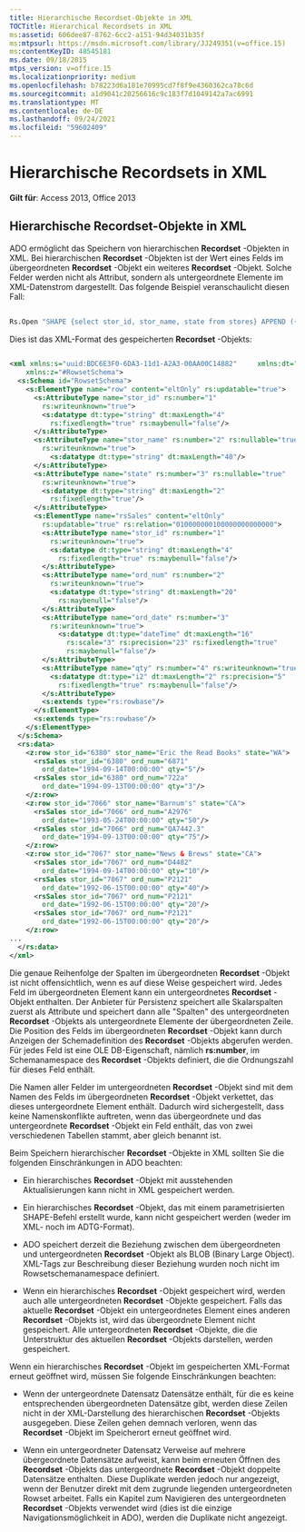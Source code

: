 ```yaml
---
title: Hierarchische Recordset-Objekte in XML
TOCTitle: Hierarchical Recordsets in XML
ms:assetid: 606dee87-8762-6cc2-a151-94d34031b35f
ms:mtpsurl: https://msdn.microsoft.com/library/JJ249351(v=office.15)
ms:contentKeyID: 48545181
ms.date: 09/18/2015
mtps_version: v=office.15
ms.localizationpriority: medium
ms.openlocfilehash: b78223d6a181e70995cd7f8f9e4360362ca78c6d
ms.sourcegitcommit: a1d9041c20256616c9c183f7d1049142a7ac6991
ms.translationtype: MT
ms.contentlocale: de-DE
ms.lasthandoff: 09/24/2021
ms.locfileid: "59602409"
---
```

# <a name="hierarchical-recordsets-in-xml"></a>Hierarchische Recordsets in XML


**Gilt für**: Access 2013, Office 2013

## <a name="hierarchical-recordsets-in-xml"></a>Hierarchische Recordset-Objekte in XML

ADO ermöglicht das Speichern von hierarchischen **Recordset** -Objekten in XML. Bei hierarchischen **Recordset** -Objekten ist der Wert eines Felds im übergeordneten **Recordset** -Objekt ein weiteres **Recordset** -Objekt. Solche Felder werden nicht als Attribut, sondern als untergeordnete Elemente im XML-Datenstrom dargestellt. Das folgende Beispiel veranschaulicht diesen Fall:

```vb 
 
Rs.Open "SHAPE {select stor_id, stor_name, state from stores} APPEND ({select stor_id, ord_num, ord_date, qty from sales} AS rsSales RELATE stor_id TO stor_id)", "Provider=MSDataShape;DSN=pubs;UID=MyUserId;PWD=MyPassword;" 
```

Dies ist das XML-Format des gespeicherten **Recordset** -Objekts:

```xml 
 
<xml xmlns:s="uuid:BDC6E3F0-6DA3-11d1-A2A3-00AA00C14882"     xmlns:dt="uuid:C2F41010-65B3-11d1-A29F-00AA00C14882"     xmlns:rs="urn:schemas-microsoft-com:rowset"  
    xmlns:z="#RowsetSchema">  
  <s:Schema id="RowsetSchema">  
    <s:ElementType name="row" content="eltOnly" rs:updatable="true">  
      <s:AttributeType name="stor_id" rs:number="1"  
        rs:writeunknown="true">  
        <s:datatype dt:type="string" dt:maxLength="4"  
          rs:fixedlength="true" rs:maybenull="false"/>  
      </s:AttributeType>  
      <s:AttributeType name="stor_name" rs:number="2" rs:nullable="true"  
        rs:writeunknown="true">  
          <s:datatype dt:type="string" dt:maxLength="40"/>  
      </s:AttributeType>  
      <s:AttributeType name="state" rs:number="3" rs:nullable="true"  
        rs:writeunknown="true">  
        <s:datatype dt:type="string" dt:maxLength="2"  
          rs:fixedlength="true"/>  
      </s:AttributeType>  
      <s:ElementType name="rsSales" content="eltOnly"  
        rs:updatable="true" rs:relation="010000000100000000000000">  
        <s:AttributeType name="stor_id" rs:number="1"  
          rs:writeunknown="true">  
          <s:datatype dt:type="string" dt:maxLength="4"  
            rs:fixedlength="true" rs:maybenull="false"/>  
        </s:AttributeType>  
        <s:AttributeType name="ord_num" rs:number="2"  
          rs:writeunknown="true">  
          <s:datatype dt:type="string" dt:maxLength="20"  
            rs:maybenull="false"/>  
        </s:AttributeType>  
        <s:AttributeType name="ord_date" rs:number="3"  
          rs:writeunknown="true">  
            <s:datatype dt:type="dateTime" dt:maxLength="16"  
              rs:scale="3" rs:precision="23" rs:fixedlength="true"  
              rs:maybenull="false"/>  
        </s:AttributeType>  
        <s:AttributeType name="qty" rs:number="4" rs:writeunknown="true">  
          <s:datatype dt:type="i2" dt:maxLength="2" rs:precision="5"  
            rs:fixedlength="true" rs:maybenull="false"/>  
        </s:AttributeType>  
        <s:extends type="rs:rowbase"/>  
      </s:ElementType>  
      <s:extends type="rs:rowbase"/>  
    </s:ElementType>  
  </s:Schema>  
  <rs:data>  
    <z:row stor_id="6380" stor_name="Eric the Read Books" state="WA">  
      <rsSales stor_id="6380" ord_num="6871"  
        ord_date="1994-09-14T00:00:00" qty="5"/>  
      <rsSales stor_id="6380" ord_num="722a"  
        ord_date="1994-09-13T00:00:00" qty="3"/>  
    </z:row>  
    <z:row stor_id="7066" stor_name="Barnum's" state="CA">  
      <rsSales stor_id="7066" ord_num="A2976"  
        ord_date="1993-05-24T00:00:00" qty="50"/>  
      <rsSales stor_id="7066" ord_num="QA7442.3"  
        ord_date="1994-09-13T00:00:00" qty="75"/>  
    </z:row>  
    <z:row stor_id="7067" stor_name="News & Brews" state="CA">  
      <rsSales stor_id="7067" ord_num="D4482"  
        ord_date="1994-09-14T00:00:00" qty="10"/>  
      <rsSales stor_id="7067" ord_num="P2121"  
        ord_date="1992-06-15T00:00:00" qty="40"/>  
      <rsSales stor_id="7067" ord_num="P2121"  
        ord_date="1992-06-15T00:00:00" qty="20"/>  
      <rsSales stor_id="7067" ord_num="P2121"  
        ord_date="1992-06-15T00:00:00" qty="20"/>  
    </z:row>  
... 
  </rs:data>  
</xml>  
```

Die genaue Reihenfolge der Spalten im übergeordneten **Recordset** -Objekt ist nicht offensichtlich, wenn es auf diese Weise gespeichert wird. Jedes Feld im übergeordneten Element kann ein untergeordnetes **Recordset** -Objekt enthalten. Der Anbieter für Persistenz speichert alle Skalarspalten zuerst als Attribute und speichert dann alle "Spalten" des untergeordneten **Recordset** -Objekts als untergeordnete Elemente der übergeordneten Zeile. Die Position des Felds im übergeordneten **Recordset** -Objekt kann durch Anzeigen der Schemadefinition des **Recordset** -Objekts abgerufen werden. Für jedes Feld ist eine OLE DB-Eigenschaft, nämlich **rs:number**, im Schemanamespace des **Recordset** -Objekts definiert, die die Ordnungszahl für dieses Feld enthält.

Die Namen aller Felder im untergeordneten **Recordset** -Objekt sind mit dem Namen des Felds im übergeordneten **Recordset** -Objekt verkettet, das dieses untergeordnete Element enthält. Dadurch wird sichergestellt, dass keine Namenskonflikte auftreten, wenn das übergeordnete und das untergeordnete **Recordset** -Objekt ein Feld enthält, das von zwei verschiedenen Tabellen stammt, aber gleich benannt ist.

Beim Speichern hierarchischer **Recordset** -Objekte in XML sollten Sie die folgenden Einschränkungen in ADO beachten:

  - Ein hierarchisches **Recordset** -Objekt mit ausstehenden Aktualisierungen kann nicht in XML gespeichert werden.

  - Ein hierarchisches **Recordset** -Objekt, das mit einem parametrisierten SHAPE-Befehl erstellt wurde, kann nicht gespeichert werden (weder im XML- noch im ADTG-Format).

  - ADO speichert derzeit die Beziehung zwischen dem übergeordneten und untergeordneten **Recordset** -Objekt als BLOB (Binary Large Object). XML-Tags zur Beschreibung dieser Beziehung wurden noch nicht im Rowsetschemanamespace definiert.

  - Wenn ein hierarchisches **Recordset** -Objekt gespeichert wird, werden auch alle untergeordneten **Recordset** -Objekte gespeichert. Falls das aktuelle **Recordset** -Objekt ein untergeordnetes Element eines anderen **Recordset** -Objekts ist, wird das übergeordnete Element nicht gespeichert. Alle untergeordneten **Recordset** -Objekte, die die Unterstruktur des aktuellen **Recordset** -Objekts darstellen, werden gespeichert.

Wenn ein hierarchisches **Recordset** -Objekt im gespeicherten XML-Format erneut geöffnet wird, müssen Sie folgende Einschränkungen beachten:

  - Wenn der untergeordnete Datensatz Datensätze enthält, für die es keine entsprechenden übergeordneten Datensätze gibt, werden diese Zeilen nicht in der XML-Darstellung des hierarchischen **Recordset** -Objekts ausgegeben. Diese Zeilen gehen demnach verloren, wenn das **Recordset** -Objekt im Speicherort erneut geöffnet wird.

  - Wenn ein untergeordneter Datensatz Verweise auf mehrere übergeordnete Datensätze aufweist, kann beim erneuten Öffnen des **Recordset** -Objekts das untergeordnete **Recordset** -Objekt doppelte Datensätze enthalten. Diese Duplikate werden jedoch nur angezeigt, wenn der Benutzer direkt mit dem zugrunde liegenden untergeordneten Rowset arbeitet. Falls ein Kapitel zum Navigieren des untergeordneten **Recordset** -Objekts verwendet wird (dies ist die einzige Navigationsmöglichkeit in ADO), werden die Duplikate nicht angezeigt.

